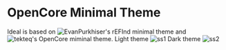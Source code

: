 # OpenCore Minimal Theme
Ideal is based on ![EvanPurkhiser's rEFInd minimal theme](https://github.com/EvanPurkhiser/rEFInd-minimal) and ![tekteq's OpenCore miminal theme](!https://github.com/tekteq/opencanopy-minimal-theme).
Light theme
![ss1](https://cdn.discordapp.com/attachments/780671387878031360/807563124839677982/06102406.png)
Dark theme
![ss2](https://cdn.discordapp.com/attachments/780671387878031360/807563124893941790/06103403.png)
